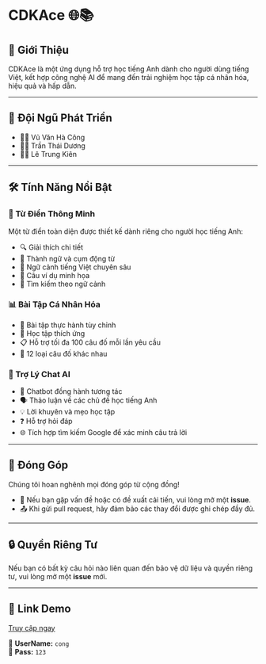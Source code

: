 # CDKAce 🌐📚

## 🚀 Giới Thiệu
CDKAce là một ứng dụng hỗ trợ học tiếng Anh dành cho người dùng tiếng Việt, kết hợp công nghệ AI để mang đến trải nghiệm học tập cá nhân hóa, hiệu quả và hấp dẫn.

---

## 👥 Đội Ngũ Phát Triển
- 👨‍💻 Vũ Văn Hà Công
- 👨‍🏫 Trần Thái Dương
- 👨‍💼 Lê Trung Kiên

---

## 🛠️ Tính Năng Nổi Bật

### 📖 Từ Điển Thông Minh
Một từ điển toàn diện được thiết kế dành riêng cho người học tiếng Anh:
- 🔍 Giải thích chi tiết
- 💬 Thành ngữ và cụm động từ
- 🌈 Ngữ cảnh tiếng Việt chuyên sâu
- 📝 Câu ví dụ minh họa
- 🔎 Tìm kiếm theo ngữ cảnh

### 📊 Bài Tập Cá Nhân Hóa
- 🎯 Bài tập thực hành tùy chỉnh
- 🧠 Học tập thích ứng
- 📋 Hỗ trợ tối đa 100 câu đố mỗi lần yêu cầu
- 🧩 12 loại câu đố khác nhau

### 🤖 Trợ Lý Chat AI
- 💬 Chatbot đồng hành tương tác
- 🗣️ Thảo luận về các chủ đề học tiếng Anh
- 💡 Lời khuyên và mẹo học tập
- ❓ Hỗ trợ hỏi đáp
- 🌐 Tích hợp tìm kiếm Google để xác minh câu trả lời

---

## 🤝 Đóng Góp
Chúng tôi hoan nghênh mọi đóng góp từ cộng đồng!
- 🐞 Nếu bạn gặp vấn đề hoặc có đề xuất cải tiến, vui lòng mở một **issue**.
- 📤 Khi gửi pull request, hãy đảm bảo các thay đổi được ghi chép đầy đủ.

---

## 🔒 Quyền Riêng Tư
Nếu bạn có bất kỳ câu hỏi nào liên quan đến bảo vệ dữ liệu và quyền riêng tư, vui lòng mở một **issue** mới.

---

## 🔗 Link Demo
[Truy cập ngay](https://congkcks.github.io/english-mentor-buddy/)

📌 **UserName:** `cong`  
🔑 **Pass:** `123`

